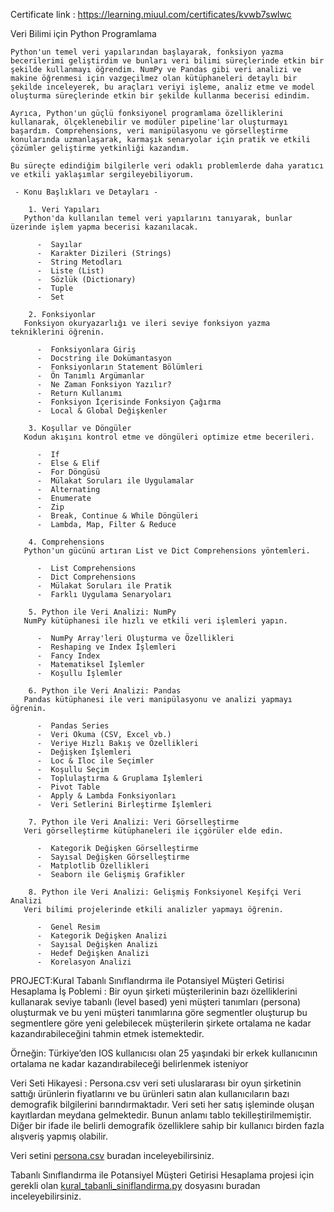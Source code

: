 Certificate link : https://learning.miuul.com/certificates/kvwb7swlwc

Veri Bilimi için Python Programlama

    Python'un temel veri yapılarından başlayarak, fonksiyon yazma becerilerimi geliştirdim ve bunları veri bilimi süreçlerinde etkin bir şekilde kullanmayı öğrendim. NumPy ve Pandas gibi veri analizi ve makine öğrenmesi için vazgeçilmez olan kütüphaneleri detaylı bir şekilde inceleyerek, bu araçları veriyi işleme, analiz etme ve model oluşturma süreçlerinde etkin bir şekilde kullanma becerisi edindim.

	Ayrıca, Python'un güçlü fonksiyonel programlama özelliklerini kullanarak, ölçeklenebilir ve modüler pipeline'lar oluşturmayı başardım. Comprehensions, veri manipülasyonu ve görselleştirme konularında uzmanlaşarak, karmaşık senaryolar için pratik ve etkili çözümler geliştirme yetkinliği kazandım.

	Bu süreçte edindiğim bilgilerle veri odaklı problemlerde daha yaratıcı ve etkili yaklaşımlar sergileyebiliyorum.

	 - Konu Başlıkları ve Detayları -
	 
        1. Veri Yapıları
       Python'da kullanılan temel veri yapılarını tanıyarak, bunlar üzerinde işlem yapma becerisi kazanılacak.
            
          -  Sayılar
          -  Karakter Dizileri (Strings)
          -  String Metodları
          -  Liste (List)
          -  Sözlük (Dictionary)
          -  Tuple
          -  Set
            
        2. Fonksiyonlar
       Fonksiyon okuryazarlığı ve ileri seviye fonksiyon yazma tekniklerini öğrenin.
            
          -  Fonksiyonlara Giriş
          -  Docstring ile Dokümantasyon
          -  Fonksiyonların Statement Bölümleri
          -  Ön Tanımlı Argümanlar
          -  Ne Zaman Fonksiyon Yazılır?
          -  Return Kullanımı
          -  Fonksiyon İçerisinde Fonksiyon Çağırma
          -  Local & Global Değişkenler
            
        3. Koşullar ve Döngüler
       Kodun akışını kontrol etme ve döngüleri optimize etme becerileri.
            
          -  If
          -  Else & Elif
          -  For Döngüsü
          -  Mülakat Soruları ile Uygulamalar
          -  Alternating
          -  Enumerate
          -  Zip
          -  Break, Continue & While Döngüleri
          -  Lambda, Map, Filter & Reduce
            
        4. Comprehensions
       Python'un gücünü artıran List ve Dict Comprehensions yöntemleri.
            
          -  List Comprehensions
          -  Dict Comprehensions
          -  Mülakat Soruları ile Pratik
          -  Farklı Uygulama Senaryoları
            
        5. Python ile Veri Analizi: NumPy
       NumPy kütüphanesi ile hızlı ve etkili veri işlemleri yapın.
            
          -  NumPy Array'leri Oluşturma ve Özellikleri
          -  Reshaping ve Index İşlemleri
          -  Fancy Index
          -  Matematiksel İşlemler
          -  Koşullu İşlemler
            
        6. Python ile Veri Analizi: Pandas
       Pandas kütüphanesi ile veri manipülasyonu ve analizi yapmayı öğrenin.
            
          -  Pandas Series
          -  Veri Okuma (CSV, Excel vb.)
          -  Veriye Hızlı Bakış ve Özellikleri
          -  Değişken İşlemleri
          -  Loc & Iloc ile Seçimler
          -  Koşullu Seçim
          -  Toplulaştırma & Gruplama İşlemleri
          -  Pivot Table
          -  Apply & Lambda Fonksiyonları
          -  Veri Setlerini Birleştirme İşlemleri
            
        7. Python ile Veri Analizi: Veri Görselleştirme
       Veri görselleştirme kütüphaneleri ile içgörüler elde edin.
            
          -  Kategorik Değişken Görselleştirme
          -  Sayısal Değişken Görselleştirme
          -  Matplotlib Özellikleri
          -  Seaborn ile Gelişmiş Grafikler

        8. Python ile Veri Analizi: Gelişmiş Fonksiyonel Keşifçi Veri Analizi
       Veri bilimi projelerinde etkili analizler yapmayı öğrenin.
            
          -  Genel Resim
          -  Kategorik Değişken Analizi
          -  Sayısal Değişken Analizi
          -  Hedef Değişken Analizi
          -  Korelasyon Analizi


PROJECT:Kural Tabanlı Sınıflandırma ile Potansiyel Müşteri Getirisi Hesaplama
       İş Poblemi : Bir oyun şirketi müşterilerinin bazı özelliklerini kullanarak seviye tabanlı (level based) yeni müşteri tanımları (persona) oluşturmak ve bu yeni müşteri tanımlarına göre segmentler oluşturup bu segmentlere göre yeni gelebilecek müşterilerin şirkete ortalama ne kadar kazandırabileceğini tahmin etmek istemektedir.

Örneğin:  Türkiye’den IOS kullanıcısı olan 25 yaşındaki bir erkek kullanıcının ortalama ne kadar kazandırabileceği belirlenmek isteniyor

Veri Seti Hikayesi : Persona.csv veri seti uluslararası bir oyun şirketinin sattığı ürünlerin fiyatlarını ve bu ürünleri satın alan kullanıcıların bazı demografik bilgilerini barındırmaktadır. Veri seti her satış işleminde oluşan kayıtlardan meydana gelmektedir. Bunun anlamı tablo tekilleştirilmemiştir. Diğer bir ifade ile belirli demografik özelliklere sahip bir kullanıcı birden fazla alışveriş yapmış olabilir.

Veri setini [persona.csv](https://github.com/BernaUzunoglu/Data_Scientist_and_AI/blob/main/DataScientisForPython/datasets/persona.csv) buradan inceleyebilirsiniz.

Tabanlı Sınıflandırma ile Potansiyel Müşteri Getirisi Hesaplama projesi için gerekli olan [kural_tabanli_siniflandirma.py](https://github.com/BernaUzunoglu/Data_Scientist_and_AI/blob/main/DataScientisForPython/kural_tabanli_siniflandirma.py) dosyasını buradan inceleyebilirsiniz.


        